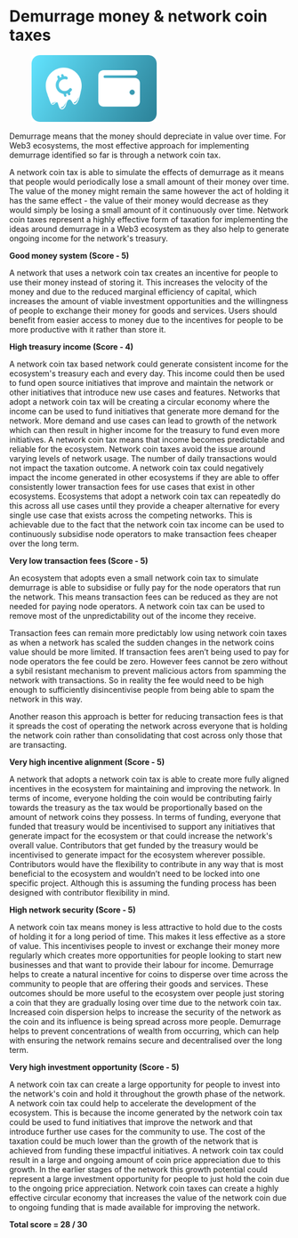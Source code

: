 # Demurrage money & network coin taxes

<div align="left"><figure><img src="../../.gitbook/assets/demurrage-money-wealth-tax.png" alt="" width="225"><figcaption></figcaption></figure></div>

Demurrage means that the money should depreciate in value over time. For Web3 ecosystems, the most effective approach for implementing demurrage identified so far is through a network coin tax.

A network coin tax is able to simulate the effects of demurrage as it means that people would periodically lose a small amount of their money over time. The value of the money might remain the same however the act of holding it has the same effect - the value of their money would decrease as they would simply be losing a small amount of it continuously over time. Network coin taxes represent a highly effective form of taxation for implementing the ideas around demurrage in a Web3 ecosystem as they also help to generate ongoing income for the network's treasury.



**Good money system (Score - 5)**

A network that uses a network coin tax creates an incentive for people to use their money instead of storing it. This increases the velocity of the money and due to the reduced marginal efficiency of capital, which increases the amount of viable investment opportunities and the willingness of people to exchange their money for goods and services. Users should benefit from easier access to money due to the incentives for people to be more productive with it rather than store it.



**High treasury income (Score - 4)**

A network coin tax based network could generate consistent income for the ecosystem's treasury each and every day. This income could then be used to fund open source initiatives that improve and maintain the network or other initiatives that introduce new use cases and features. Networks that adopt a network coin tax will be creating a circular economy where the income can be used to fund initiatives that generate more demand for the network. More demand and use cases can lead to growth of the network which can then result in higher income for the treasury to fund even more initiatives. A network coin tax means that income becomes predictable and reliable for the ecosystem. Network coin taxes avoid the issue around varying levels of network usage. The number of daily transactions would not impact the taxation outcome. A network coin tax could negatively impact the income generated in other ecosystems if they are able to offer consistently lower transaction fees for use cases that exist in other ecosystems. Ecosystems that adopt a network coin tax can repeatedly do this across all use cases until they provide a cheaper alternative for every single use case that exists across the competing networks. This is achievable due to the fact that the network coin tax income can be used to continuously subsidise node operators to make transaction fees cheaper over the long term.



**Very low transaction fees (Score - 5)**

An ecosystem that adopts even a small network coin tax to simulate demurrage is able to subsidise or fully pay for the node operators that run the network. This means transaction fees can be reduced as they are not needed for paying node operators. A network coin tax can be used to remove most of the unpredictability out of the income they receive.

Transaction fees can remain more predictably low using network coin taxes as when a network has scaled the sudden changes in the network coins value should be more limited. If transaction fees aren’t being used to pay for node operators the fee could be zero. However fees cannot be zero without a sybil resistant mechanism to prevent malicious actors from spamming the network with transactions. So in reality the fee would need to be high enough to sufficiently disincentivise people from being able to spam the network in this way.

Another reason this approach is better for reducing transaction fees is that it spreads the cost of operating the network across everyone that is holding the network coin rather than consolidating that cost across only those that are transacting.



**Very high incentive alignment (Score - 5)**

A network that adopts a network coin tax is able to create more fully aligned incentives in the ecosystem for maintaining and improving the network. In terms of income, everyone holding the coin would be contributing fairly towards the treasury as the tax would be proportionally based on the amount of network coins they possess. In terms of funding, everyone that funded that treasury would be incentivised to support any initiatives that generate impact for the ecosystem or that could increase the network's overall value. Contributors that get funded by the treasury would be incentivised to generate impact for the ecosystem wherever possible. Contributors would have the flexibility to contribute in any way that is most beneficial to the ecosystem and wouldn’t need to be locked into one specific project. Although this is assuming the funding process has been designed with contributor flexibility in mind.



**High network security (Score - 5)**

A network coin tax means money is less attractive to hold due to the costs of holding it for a long period of time. This makes it less effective as a store of value. This incentivises people to invest or exchange their money more regularly which creates more opportunities for people looking to start new businesses and that want to provide their labour for income. Demurrage helps to create a natural incentive for coins to disperse over time across the community to people that are offering their goods and services. These outcomes should be more useful to the ecosystem over people just storing a coin that they are gradually losing over time due to the network coin tax. Increased coin dispersion helps to increase the security of the network as the coin and its influence is being spread across more people. Demurrage helps to prevent concentrations of wealth from occurring, which can help with ensuring the network remains secure and decentralised over the long term.



**Very high investment opportunity (Score - 5)**

A network coin tax can create a large opportunity for people to invest into the network's coin and hold it throughout the growth phase of the network. A network coin tax could help to accelerate the development of the ecosystem. This is because the income generated by the network coin tax could be used to fund initiatives that improve the network and that introduce further use cases for the community to use. The cost of the taxation could be much lower than the growth of the network that is achieved from funding these impactful initiatives. A network coin tax could result in a large and ongoing amount of coin price appreciation due to this growth. In the earlier stages of the network this growth potential could represent a large investment opportunity for people to just hold the coin due to the ongoing price appreciation. Network coin taxes can create a highly effective circular economy that increases the value of the network coin due to ongoing funding that is made available for improving the network.



**Total score = 28 / 30**
